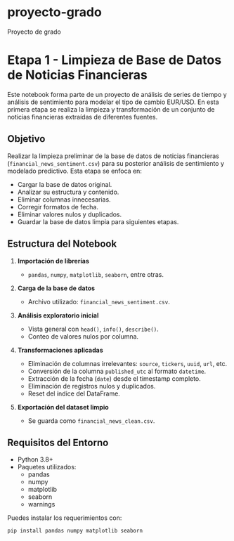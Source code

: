 # proyecto-grado
Proyecto de grado
# Etapa 1 - Limpieza de Base de Datos de Noticias Financieras

Este notebook forma parte de un proyecto de análisis de series de tiempo y análisis de sentimiento para modelar el tipo de cambio EUR/USD. En esta primera etapa se realiza la limpieza y transformación de un conjunto de noticias financieras extraídas de diferentes fuentes.

## Objetivo

Realizar la limpieza preliminar de la base de datos de noticias financieras (`financial_news_sentiment.csv`) para su posterior análisis de sentimiento y modelado predictivo. Esta etapa se enfoca en:

- Cargar la base de datos original.
- Analizar su estructura y contenido.
- Eliminar columnas innecesarias.
- Corregir formatos de fecha.
- Eliminar valores nulos y duplicados.
- Guardar la base de datos limpia para siguientes etapas.

## Estructura del Notebook

1. **Importación de librerías**
   - `pandas`, `numpy`, `matplotlib`, `seaborn`, entre otras.

2. **Carga de la base de datos**
   - Archivo utilizado: `financial_news_sentiment.csv`.

3. **Análisis exploratorio inicial**
   - Vista general con `head()`, `info()`, `describe()`.
   - Conteo de valores nulos por columna.

4. **Transformaciones aplicadas**
   - Eliminación de columnas irrelevantes: `source`, `tickers`, `uuid`, `url`, etc.
   - Conversión de la columna `published_utc` al formato `datetime`.
   - Extracción de la fecha (`date`) desde el timestamp completo.
   - Eliminación de registros nulos y duplicados.
   - Reset del índice del DataFrame.

5. **Exportación del dataset limpio**
   - Se guarda como `financial_news_clean.csv`.

## Requisitos del Entorno

- Python 3.8+
- Paquetes utilizados:
  - pandas
  - numpy
  - matplotlib
  - seaborn
  - warnings

Puedes instalar los requerimientos con:

```bash
pip install pandas numpy matplotlib seaborn
